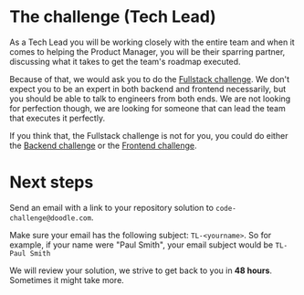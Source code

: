 # The challenge (Tech Lead)

As a Tech Lead you will be working closely with the entire team and when it comes to helping the 
Product Manager, you will be their sparring partner, discussing what it takes to get the team's
roadmap executed.

Because of that, we would ask you to do the [Fullstack challenge](https://github.com/DoodleScheduling/hiring-challenges/tree/master/fullsack-engineer). We don't expect you to be an expert in both backend and frontend necessarily, 
but you should be able to talk to engineers from both ends. We are not looking for perfection though,
we are looking for someone that can lead the team that executes it perfectly.

If you think that, the Fullstack challenge is not for you, you could do either the [Backend challenge](https://github.com/DoodleScheduling/hiring-challenges/tree/master/backend-engineer) or the [Frontend challenge](https://github.com/DoodleScheduling/hiring-challenges/tree/master/frontend-engineer).

# Next steps
Send an email with a link to your repository solution to `code-challenge@doodle.com`.

Make sure your email has the following subject: `TL-<yourname>`. So for example, if your name were "Paul Smith", 
your email subject would be `TL-Paul Smith`

We will review your solution, we strive to get back to you in **48 hours**. Sometimes it might take more.